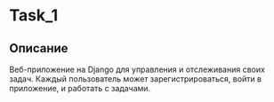 # Task_1

## Описание
Веб-приложение на Django для управления и отслеживания своих задач. Каждый пользователь может зарегистрироваться, войти в приложение, и работать с задачами.
